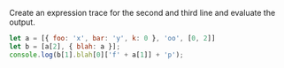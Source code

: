 Create an expression trace for the second and third line and evaluate the output.

```js
let a = [{ foo: 'x', bar: 'y', k: 0 }, 'oo', [0, 2]]
let b = [a[2], { blah: a }];
console.log(b[1].blah[0]['f' + a[1]] + 'p');
```
